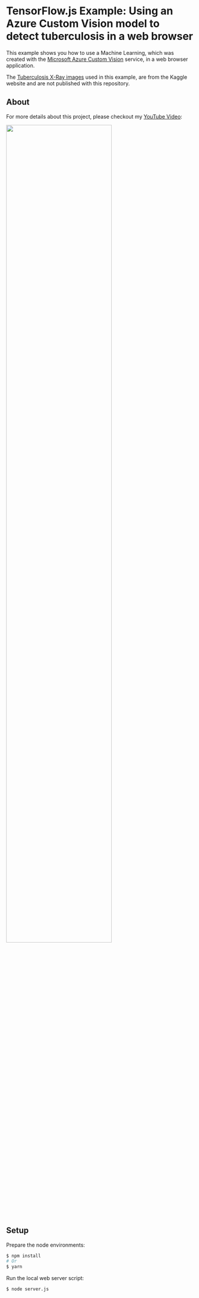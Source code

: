 # TensorFlow.js Example: Using an Azure Custom Vision model to detect tuberculosis in a web browser

This example shows you how to use a Machine Learning, which was created with the [Microsoft Azure Custom Vision](https://azure.microsoft.com/en-us/services/cognitive-services/custom-vision-service/) service, in a web browser application.

The [Tuberculosis X-Ray images](https://www.kaggle.com/kmader/pulmonary-chest-xray-abnormalities) used in this example, are from the Kaggle website and are not published with this repository.

## About

For more details about this project, please checkout my [YouTube Video](https://youtu.be/WFUL_oRT3nk):

[<img src="https://img.youtube.com/vi/WFUL_oRT3nk/maxresdefault.jpg" width="75%">](https://youtu.be/WFUL_oRT3nk)

## Setup 

Prepare the node environments:
```sh
$ npm install
# Or
$ yarn
```

Run the local web server script:
```sh
$ node server.js
```
